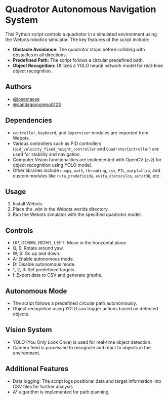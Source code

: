 # Quadrotor Autonomous Navigation System

This Python script controls a quadrotor in a simulated environment using the Webots robotics simulator. The key features of the script include:

- **Obstacle Avoidance:** The quadrotor stops before colliding with obstacles in all directions.
- **Predefined Path:** The script follows a circular predefined path.
- **Object Recognition:** Utilizes a YOLO neural network model for real-time object recognition.

## Authors

- [@josemaese](https://github.com/JoseMaese)
- [@santiagomoreno0123](https://github.com/santiagomoreno0123)

## Dependencies

- `controller`, `Keyboard`, and `Supervisor` modules are imported from Webots.
- Various controllers such as PID controllers (`pid_velocity_fixed_height_controller` and `QuadrotorController`) are used for stability and navigation.
- Computer Vision functionalities are implemented with OpenCV (`cv2`) for object recognition using YOLO model.
- Other libraries include `numpy`, `math`, `threading`, `csv`, `PIL`, `matplotlib`, and custom modules like `ruta_predefinida`, `evita_obstaculos`, `astar3D`, etc.

## Usage

1. Install Webots.
2. Place the .wbt in the Webots worlds directory.
3. Run the Webots simulator with the specified quadrotor model.

## Controls

- UP, DOWN, RIGHT, LEFT: Move in the horizontal plane.
- Q, E: Rotate around yaw.
- W, S: Go up and down.
- A: Enable autonomous mode.
- D: Disable autonomous mode.
- 1, 2, 3: Set predefined targets.
- I: Export data to CSV and generate graphs.

## Autonomous Mode

- The script follows a predefined circular path autonomously.
- Object recognition using YOLO can trigger actions based on detected objects.

## Vision System

- YOLO (You Only Look Once) is used for real-time object detection.
- Camera feed is processed to recognize and react to objects in the environment.

## Additional Features

- Data logging: The script logs positional data and target information into CSV files for further analysis.
- A* algorithm is implemented for path planning.

